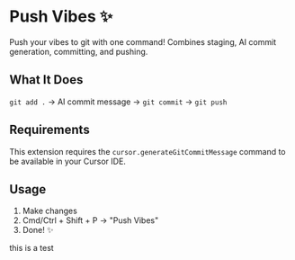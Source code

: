 # Push Vibes ✨

Push your vibes to git with one command! Combines staging, AI commit generation, committing, and pushing.

## What It Does

`git add .` → AI commit message → `git commit` → `git push`

## Requirements

This extension requires the `cursor.generateGitCommitMessage` command to be available in your Cursor IDE.

## Usage

1. Make changes
2. Cmd/Ctrl + Shift + P → "Push Vibes"
3. Done! ✨

this is a test
